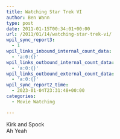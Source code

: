 ```yaml
---
title: Watching Star Trek VI
author: Ben Wann
type: post
date: 2011-01-15T00:34:01+00:00
url: /2011/01/14/watching-star-trek-vi/
wpil_sync_report3:
  - 1
wpil_links_inbound_internal_count_data:
  - 'a:0:{}'
wpil_links_outbound_internal_count_data:
  - 'a:0:{}'
wpil_links_outbound_external_count_data:
  - 'a:0:{}'
wpil_sync_report2_time:
  - 2023-01-04T23:31:48+00:00
categories:
  - Movie Watching

---
```

Kirk and Spock  
Ah Yeah